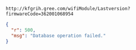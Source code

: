 `http://kfgrih.gree.com/wifiModule/Lastversion?firmwareCode=362001068954`

```json
{
  "r": 500,
  "msg": "Database operation failed."
}
```